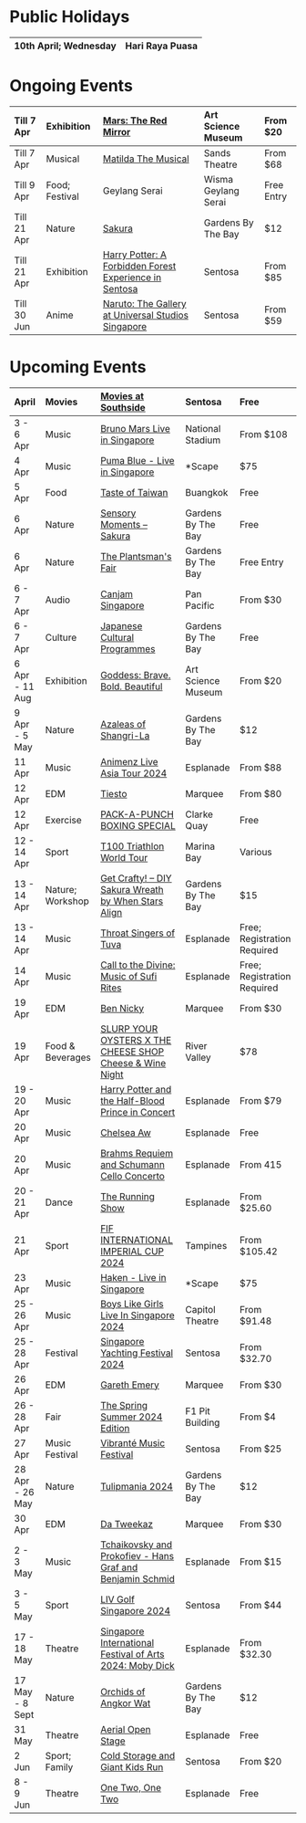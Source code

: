 # Public Holidays

|10th April; Wednesday|Hari Raya Puasa|
|:-|:-|


# Ongoing Events

|Till 7 Apr|Exhibition|[Mars: The Red Mirror](https://www.marinabaysands.com/museum/exhibitions/mars.html)|Art Science Museum|From $20|
|:-|:-|:-|:-|:-|
|Till 7 Apr|Musical|[Matilda The Musical](https://www.sistic.com.sg/events/matilda0424)|Sands Theatre|From $68|
|Till 9 Apr|Food; Festival|Geylang Serai|Wisma Geylang Serai|Free Entry|
|Till 21 Apr|Nature|[Sakura](https://www.gardensbythebay.com.sg/en/things-to-do/calendar-of-events/sakura-2024.html)|Gardens By The Bay|$12|
|Till 21 Apr|Exhibition|[Harry Potter: A Forbidden Forest Experience in Sentosa](https://hpforbiddenforestexperience.com/singapore/)|Sentosa|From $85|
|Till 30 Jun|Anime|[Naruto: The Gallery at Universal Studios Singapore](https://www.rwsentosa.com/en/events/universal-studios-singapore-naruto-the-gallery)|Sentosa|From $59|

# Upcoming Events

|April|Movies|[Movies at Southside](https://www.sentosa.com.sg/en/things-to-do/events/movies-at-southside/)|Sentosa|Free|
|:-|:-|:-|:-|:-|
|3 - 6 Apr|Music|[Bruno Mars Live in Singapore](https://ticketmaster.sg/activity/detail/24sg_brunomars#prices)|National Stadium|From $108|
|4 Apr|Music|[Puma Blue - Live in Singapore](https://www.eventbrite.sg/e/puma-blue-live-in-singapore-tickets-840319055917?aff=ebdssbdestsearch)|\*Scape|$75|
|5 Apr|Food|[Taste of Taiwan](https://www.eventbrite.sg/e/taste-of-taiwan-returns-prime-buangkok-5th-7th-april-2024-tickets-863440021347?aff=ebdssbdestsearch)|Buangkok|Free|
|6 Apr|Nature|[Sensory Moments – Sakura](https://www.gardensbythebay.com.sg/en/things-to-do/calendar-of-events/sensory-moments-sakura.html)|Gardens By The Bay|Free|
|6 Apr|Nature|[The Plantsman's Fair](https://www.gardensbythebay.com.sg/en/things-to-do/calendar-of-events/plantsman-fair-apr-2024.html)|Gardens By The Bay|Free Entry|
|6 - 7 Apr|Audio|[Canjam Singapore](https://canjamglobal.com/shows/singapore2024/)|Pan Pacific|From $30|
|6 - 7 Apr|Culture|[Japanese Cultural Programmes](https://www.gardensbythebay.com.sg/en/things-to-do/calendar-of-events/japanese-cultural-programmes-2024.html)|Gardens By The Bay|Free|
|6 Apr - 11 Aug|Exhibition|[Goddess: Brave. Bold. Beautiful](https://www.marinabaysands.com/museum/exhibitions/goddess.html)|Art Science Museum|From $20|
|9 Apr - 5 May|Nature|[Azaleas of Shangri-La](https://www.gardensbythebay.com.sg/en/things-to-do/calendar-of-events/azaleas-of-shangri-la.html)|Gardens By The Bay|$12|
|11 Apr|Music|[Animenz Live Asia Tour 2024](https://www.esplanade.com/whats-on/2024/animenz-live-asia-tour-2024-singapore)|Esplanade|From $88|
|12 Apr|EDM|[Tiesto](https://marqueesingapore.com/event/marquee-5th-anniversary-presents-odyssey-tiesto/)|Marquee|From $80|
|12 Apr|Exercise|[PACK-A-PUNCH BOXING SPECIAL](https://www.eventbrite.sg/e/pack-a-punch-boxing-special-tickets-857569622827?aff=ebdssbdestsearch&keep_tld=1)|Clarke Quay|Free|
|12 - 14 Apr|Sport|[T100 Triathlon World Tour](https://protriathletes.org/)|Marina Bay|Various|
|13 - 14 Apr|Nature; Workshop|[Get Crafty! – DIY Sakura Wreath by When Stars Align](https://www.gardensbythebay.com.sg/en/things-to-do/calendar-of-events/get-crafty-diy-sakura-wreath-by-when-stars-align.html)|Gardens By The Bay|$15|
|13 - 14 Apr|Music|[Throat Singers of Tuva](https://www.esplanade.com/whats-on/festivals-and-series/festivals/2024/a-tapestry-of-sacred-music/events/throat-singers-of-tuva)|Esplanade|Free; Registration Required|
|14 Apr|Music|[Call to the Divine: Music of Sufi Rites](https://www.esplanade.com/whats-on/festivals-and-series/festivals/2024/a-tapestry-of-sacred-music/events/call-to-the-divine-music-of-sufi-rites)|Esplanade|Free; Registration Required|
|19 Apr|EDM|[Ben Nicky](https://marqueesingapore.com/event/marquee-presents-ben-nicky-3/)|Marquee|From $30|
|19 Apr|Food & Beverages|[SLURP YOUR OYSTERS X THE CHEESE SHOP Cheese & Wine Night](https://www.eventbrite.sg/e/slurp-your-oysters-x-the-cheese-shop-cheese-wine-night-19-april-tickets-870457942137?aff=ebdssbdestsearch)|River Valley|$78|
|19 - 20 Apr|Music|[Harry Potter and the Half-Blood Prince in Concert](https://www.esplanade.com/whats-on/2024/harry-potter-and-the-half-blood-prince-in-concert)|Esplanade|From $79|
|20 Apr|Music|[Chelsea Aw](https://www.esplanade.com/whats-on/festivals-and-series/free-programmes/2024/in-youthful-company/chelsea-aw)|Esplanade|Free|
|20 Apr|Music|[Brahms Requiem and Schumann Cello Concerto](https://www.esplanade.com/whats-on/2023/brahms-requiem-and-schumann-cello-concerto)|Esplanade|From 415|
|20 - 21 Apr|Dance|[The Running Show](https://www.esplanade.com/whats-on/festivals-and-series/series/dans-focus/events/the-running-show)|Esplanade|From $25.60|
|21 Apr|Sport|[FIF INTERNATIONAL IMPERIAL CUP 2024](https://www.eventbrite.sg/e/fif-international-imperial-cup-2024-registration-755528485037?aff=ebdssbdestsearch)|Tampines|From $105.42|
|23 Apr|Music|[Haken - Live in Singapore](https://www.eventbrite.sg/e/haken-live-in-singapore-tickets-826843309597?aff=ebdssbdestsearch)|\*Scape|$75|
|25 - 26 Apr|Music|[Boys Like Girls Live In Singapore 2024](https://www.eventbrite.sg/e/boys-like-girls-live-in-singapore-2024-tickets-797628607637?aff=ebdssbdestsearch)|Capitol Theatre|From $91.48|
|25 - 28 Apr|Festival|[Singapore Yachting Festival 2024](https://www.eventbrite.sg/e/singapore-yachting-festival-2024-tickets-789904755387?aff=ebdssbdestsearch)|Sentosa|From $32.70|
|26 Apr|EDM|[Gareth Emery](https://marqueesingapore.com/event/marquee-presents-gareth-emery-2/)|Marquee|From $30|
|26 - 28 Apr|Fair|[The Spring Summer 2024 Edition](https://www.boutiquefairs.com.sg/)|F1 Pit Building|From $4|
|27 Apr|Music Festival|[Vibranté Music Festival](https://www.eventbrite.sg/e/vibrante-music-festival-tickets-855222311957?aff=ebdssbdestsearch)|Sentosa|From $25|
|28 Apr - 26 May|Nature|[Tulipmania 2024](https://www.gardensbythebay.com.sg/en/things-to-do/calendar-of-events/tulipmania-2024.html)|Gardens By The Bay|$12|
|30 Apr|EDM|[Da Tweekaz](https://marqueesingapore.com/event/marquee-presents-da-tweekaz-2/)|Marquee|From $30|
|2 - 3 May|Music|[Tchaikovsky and Prokofiev - Hans Graf and Benjamin Schmid](https://www.esplanade.com/whats-on/2023/tchaikovsky-and-prokofiev-hans-graf-and-benjamin-schmid)|Esplanade|From $15|
|3 - 5 May|Sport|[LIV Golf Singapore 2024](https://www.sentosa.com.sg/en/things-to-do/events/liv-golf-singapore/)|Sentosa|From $44|
|17 - 18 May|Theatre|[Singapore International Festival of Arts 2024: Moby Dick](https://www.esplanade.com/whats-on/2024/singapore-international-festival-of-arts-2024-moby-dick)|Esplanade|From $32.30|
|17 May - 8 Sept|Nature|[Orchids of Angkor Wat](https://www.gardensbythebay.com.sg/en/things-to-do/calendar-of-events/orchids-of-angkor-wat.html)|Gardens By The Bay|$12|
|31 May|Theatre|[Aerial Open Stage](https://www.esplanade.com/whats-on/festivals-and-series/festivals/2024/flipside/events/aerial-open-stage)|Esplanade|Free|
|2 Jun|Sport; Family|[Cold Storage and Giant Kids Run](https://csgtkidsrun.com.sg/)|Sentosa|From $20|
|8 - 9 Jun|Theatre|[One Two, One Two](https://www.esplanade.com/whats-on/festivals-and-series/festivals/2024/flipside/events/one-two-one-two)|Esplanade|Free|